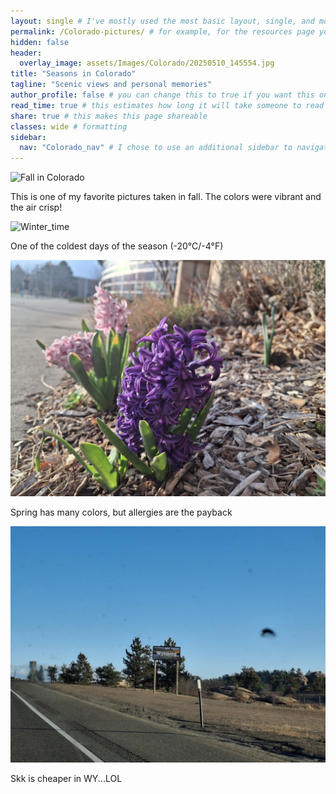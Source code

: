 ```yaml
---
layout: single # I've mostly used the most basic layout, single, and modified it from there but feel free to pick a different one and play around!
permalink: /Colorado-pictures/ # for example, for the resources page you would put resources
hidden: false
header:
  overlay_image: assets/Images/Colorado/20250510_145554.jpg
title: "Seasons in Colorado"
tagline: "Scenic views and personal memories"   
author_profile: false # you can change this to true if you want this on the side again!
read_time: true # this estimates how long it will take someone to read this page
share: true # this makes this page shareable
classes: wide # formatting
sidebar:
  nav: "Colorado_nav" # I chose to use an additional sidebar to navigate different parts of this page instead of the author profile. If you use this you will have to add a new section to your navigation.yml file, or you can comment this section out.
---
```



![Fall in Colorado](/assets/Images/Colorado/20241026_123726.jpg)

This is one of my favorite pictures taken in fall. The colors were vibrant and the air crisp!

![Winter_time](/assets/Images/Colorado/20250118_121228.jpg)

One of the coldest days of the season (-20°C/-4°F)

![Spring_baby](/assets/Images/Colorado/20250331_182509.jpg)

Spring has many colors, but allergies are the payback

![Leaving_CO](/assets/Images/Colorado/20250318_074929.jpg)

Skk is cheaper in WY...LOL

